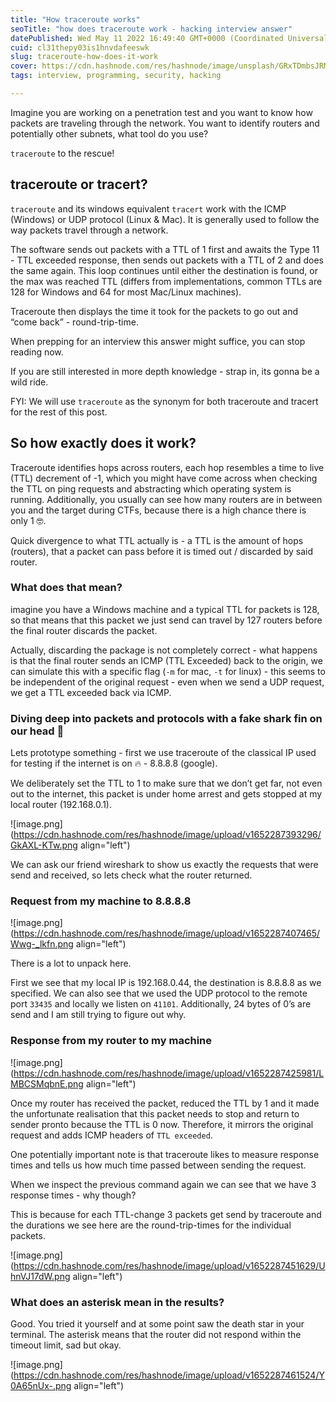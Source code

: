 ```yaml
---
title: "How traceroute works"
seoTitle: "how does traceroute work - hacking interview answer"
datePublished: Wed May 11 2022 16:49:40 GMT+0000 (Coordinated Universal Time)
cuid: cl31thepy03is1hnvdafeeswk
slug: traceroute-how-does-it-work
cover: https://cdn.hashnode.com/res/hashnode/image/unsplash/GRxTDmbsJRM/upload/v1652287501112/FBefy1vtv.jpeg
tags: interview, programming, security, hacking

---
```


Imagine you are working on a penetration test and you want to know how packets are traveling through the network. You want to identify routers and potentially other subnets, what tool do you use?

`traceroute` to the rescue!

## traceroute or tracert?

`traceroute` and its windows equivalent `tracert` work with the ICMP (Windows) or UDP protocol (Linux & Mac). It is generally used to follow the way packets travel through a network. 

The software sends out packets with a TTL of 1 first and awaits the Type 11 - TTL exceeded response, then sends out packets with a TTL of 2 and does the same again. This loop continues until either the destination is found, or the max was reached TTL (differs from implementations, common TTLs are 128 for Windows and 64 for most Mac/Linux machines). 

Traceroute then displays the time it took for the packets to go out and “come back” - round-trip-time. 

When prepping for an interview this answer might suffice, you can stop reading now. 

If you are still interested in more depth knowledge - strap in, its gonna be a wild ride. 

FYI: We will use `traceroute` as the synonym for both traceroute and tracert for the rest of this post.

## So how exactly does it work?

Traceroute identifies hops across routers, each hop resembles a time to live (TTL) decrement of -1, which you might have come across when checking the TTL on ping requests and abstracting which operating system is running. Additionally, you usually can see how many routers are in between you and the target during CTFs, because there is a high chance there is only 1 🤓.

Quick divergence to what TTL actually is - a TTL is the amount of hops (routers), that a packet can pass before it is timed out / discarded by said router.

### What does that mean?

imagine you have a Windows machine and a typical TTL for packets is 128, so that means that this packet we just send can travel by 127 routers before the final router discards the packet. 

Actually, discarding the package is not completely correct - what happens is that the final router sends an ICMP (TTL Exceeded) back to the origin, we can simulate this with a specific flag (`-m` for mac, `-t`  for linux) - this seems to be independent of the original request - even when we send a UDP request, we get a TTL exceeded back via ICMP. 

### Diving deep into packets and protocols with a fake shark fin on our head 🦈

Lets prototype something - first we use traceroute of the classical IP used for testing if the internet is on 🔥 - 8.8.8.8 (google). 

We deliberately set the TTL to 1 to make sure that we don’t get far, not even out to the internet, this packet is under home arrest and gets stopped at my local router (192.168.0.1). 


![image.png](https://cdn.hashnode.com/res/hashnode/image/upload/v1652287393296/GkAXL-KTw.png align="left")

We can ask our friend wireshark to show us exactly the requests that were send and received, so lets check what the router returned. 

### Request from my machine to 8.8.8.8
![image.png](https://cdn.hashnode.com/res/hashnode/image/upload/v1652287407465/Wwg-_lkfn.png align="left")

There is a lot to unpack here. 

First we see that my local IP is 192.168.0.44, the destination is 8.8.8.8 as we specified. We can also see that we used the UDP protocol to the remote port `33435` and locally we listen on `41101`. Additionally, 24 bytes of 0’s are send and I am still trying to figure out why. 

### Response from my router to my machine
![image.png](https://cdn.hashnode.com/res/hashnode/image/upload/v1652287425981/LMBCSMqbnE.png align="left")

Once my router has received the packet, reduced the TTL by 1 and it made the unfortunate realisation that this packet needs to stop and return to sender pronto because the TTL is 0 now. Therefore, it mirrors the original request and adds ICMP headers of `TTL exceeded`. 

One potentially important note is that traceroute likes to measure response times and tells us how much time passed between sending the request.

When we inspect the previous command again we can see that we have 3 response times - why though? 

This is because for each TTL-change 3 packets get send by traceroute and the durations we see here are the round-trip-times for the individual packets. 


![image.png](https://cdn.hashnode.com/res/hashnode/image/upload/v1652287451629/UhnVJ17dW.png align="left")

### What does an asterisk mean in the results?

Good. You tried it yourself and at some point saw the death star in your terminal. The asterisk means that the router did not respond within the timeout limit, sad but okay.

![image.png](https://cdn.hashnode.com/res/hashnode/image/upload/v1652287461524/Y0A65nUx-.png align="left")

